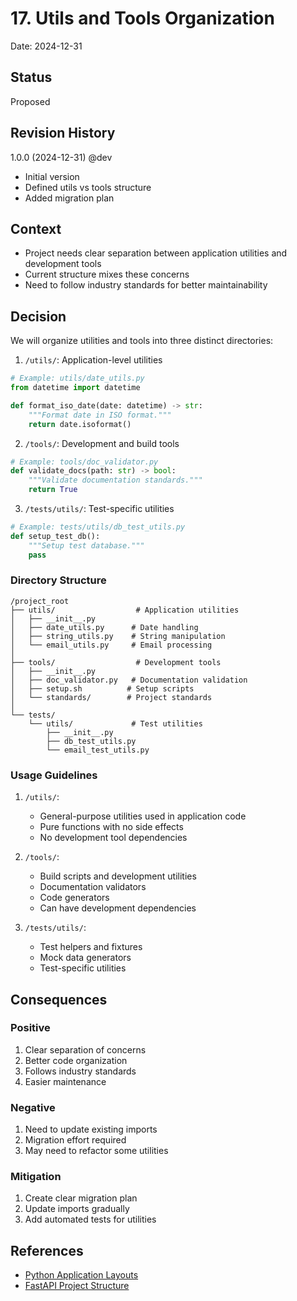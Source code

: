 # 17. Utils and Tools Organization

Date: 2024-12-31

## Status

Proposed

## Revision History
1.0.0 (2024-12-31) @dev
- Initial version
- Defined utils vs tools structure
- Added migration plan

## Context
- Project needs clear separation between application utilities and development tools
- Current structure mixes these concerns
- Need to follow industry standards for better maintainability

## Decision

We will organize utilities and tools into three distinct directories:

1. `/utils/`: Application-level utilities
```python
# Example: utils/date_utils.py
from datetime import datetime

def format_iso_date(date: datetime) -> str:
    """Format date in ISO format."""
    return date.isoformat()
```

2. `/tools/`: Development and build tools
```python
# Example: tools/doc_validator.py
def validate_docs(path: str) -> bool:
    """Validate documentation standards."""
    return True
```

3. `/tests/utils/`: Test-specific utilities
```python
# Example: tests/utils/db_test_utils.py
def setup_test_db():
    """Setup test database."""
    pass
```

### Directory Structure
```
/project_root
├── utils/                  # Application utilities
│   ├── __init__.py
│   ├── date_utils.py      # Date handling
│   ├── string_utils.py    # String manipulation
│   └── email_utils.py     # Email processing
│
├── tools/                  # Development tools
│   ├── __init__.py
│   ├── doc_validator.py   # Documentation validation
│   ├── setup.sh          # Setup scripts
│   └── standards/        # Project standards
│
└── tests/
    └── utils/             # Test utilities
        ├── __init__.py
        ├── db_test_utils.py
        └── email_test_utils.py
```

### Usage Guidelines

1. `/utils/`:
   - General-purpose utilities used in application code
   - Pure functions with no side effects
   - No development tool dependencies

2. `/tools/`:
   - Build scripts and development utilities
   - Documentation validators
   - Code generators
   - Can have development dependencies

3. `/tests/utils/`:
   - Test helpers and fixtures
   - Mock data generators
   - Test-specific utilities

## Consequences

### Positive
1. Clear separation of concerns
2. Better code organization
3. Follows industry standards
4. Easier maintenance

### Negative
1. Need to update existing imports
2. Migration effort required
3. May need to refactor some utilities

### Mitigation
1. Create clear migration plan
2. Update imports gradually
3. Add automated tests for utilities

## References
- [Python Application Layouts](https://realpython.com/python-application-layouts/)
- [FastAPI Project Structure](https://fastapi.tiangolo.com/tutorial/bigger-applications/)
